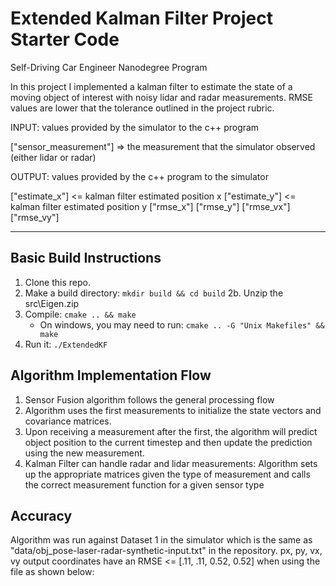 # Extended Kalman Filter Project Starter Code
Self-Driving Car Engineer Nanodegree Program

In this project I implemented a kalman filter to estimate the state of a moving object of interest with noisy lidar and radar measurements. RMSE values are lower that the tolerance outlined in the project rubric. 

INPUT: values provided by the simulator to the c++ program

["sensor_measurement"] => the measurement that the simulator observed (either lidar or radar)


OUTPUT: values provided by the c++ program to the simulator

["estimate_x"] <= kalman filter estimated position x
["estimate_y"] <= kalman filter estimated position y
["rmse_x"]
["rmse_y"]
["rmse_vx"]
["rmse_vy"]

---


## Basic Build Instructions

1. Clone this repo.
2. Make a build directory: `mkdir build && cd build`
2b. Unzip the src\Eigen.zip
3. Compile: `cmake .. && make` 
   * On windows, you may need to run: `cmake .. -G "Unix Makefiles" && make`
4. Run it: `./ExtendedKF `

## Algorithm Implementation Flow

1. Sensor Fusion algorithm follows the general processing flow
2. Algorithm uses the first measurements to initialize the state vectors and covariance matrices.
3. Upon receiving a measurement after the first, the algorithm will predict object position to the current timestep and then update the prediction using the new measurement.
4. Kalman Filter can handle radar and lidar measurements: Algorithm sets up the appropriate matrices given the type of measurement and calls the correct measurement function for a given sensor type

## Accuracy
Algorithm was run against Dataset 1 in the simulator which is the same as "data/obj_pose-laser-radar-synthetic-input.txt" in the repository. px, py, vx, vy output coordinates have an RMSE <= [.11, .11, 0.52, 0.52] when using the file as shown below:
